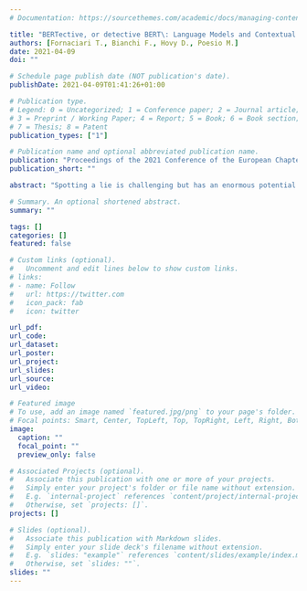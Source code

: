 ```yaml
---
# Documentation: https://sourcethemes.com/academic/docs/managing-content/

title: "BERTective, or detective BERT\: Language Models and Contextual Information for Deception Detection"
authors: [Fornaciari T., Bianchi F., Hovy D., Poesio M.]
date: 2021-04-09
doi: ""

# Schedule page publish date (NOT publication's date).
publishDate: 2021-04-09T01:41:26+01:00

# Publication type.
# Legend: 0 = Uncategorized; 1 = Conference paper; 2 = Journal article;
# 3 = Preprint / Working Paper; 4 = Report; 5 = Book; 6 = Book section;
# 7 = Thesis; 8 = Patent
publication_types: ["1"]

# Publication name and optional abbreviated publication name.
publication: "Proceedings of the 2021 Conference of the European Chapter of the Association for Computational Linguistics"
publication_short: ""

abstract: "Spotting a lie is challenging but has an enormous potential impact on security as well as private and public safety. Several NLP methods have been proposed to classify texts as truthful or deceptive. In most cases, however, the target texts’ preceding context is not considered. This is a severe limitation, as any communication takes place in context, not in a vacuum, and context can help to detect deception. We study a corpus of Italian dialogues containing deceptive statements and implement deep neural models that incorporate various linguistic contexts. We establish a new state-of-the-art identifying deception and find that not all context is equally useful to the task. Only the texts closest to the target, if from the same speaker (rather than questions by an interlocutor), boost performance. We also find that the semantic information in language models such as BERT contributes to the performance. However, BERT alone does not capture the implicit knowledge of deception cues: its contribution is conditional on the concurrent use of attention to learn cues from BERT’s representations."

# Summary. An optional shortened abstract.
summary: ""

tags: []
categories: []
featured: false

# Custom links (optional).
#   Uncomment and edit lines below to show custom links.
# links:
# - name: Follow
#   url: https://twitter.com
#   icon_pack: fab
#   icon: twitter

url_pdf:
url_code:
url_dataset:
url_poster:
url_project:
url_slides:
url_source:
url_video:

# Featured image
# To use, add an image named `featured.jpg/png` to your page's folder. 
# Focal points: Smart, Center, TopLeft, Top, TopRight, Left, Right, BottomLeft, Bottom, BottomRight.
image:
  caption: ""
  focal_point: ""
  preview_only: false

# Associated Projects (optional).
#   Associate this publication with one or more of your projects.
#   Simply enter your project's folder or file name without extension.
#   E.g. `internal-project` references `content/project/internal-project/index.md`.
#   Otherwise, set `projects: []`.
projects: []

# Slides (optional).
#   Associate this publication with Markdown slides.
#   Simply enter your slide deck's filename without extension.
#   E.g. `slides: "example"` references `content/slides/example/index.md`.
#   Otherwise, set `slides: ""`.
slides: ""
---
```

